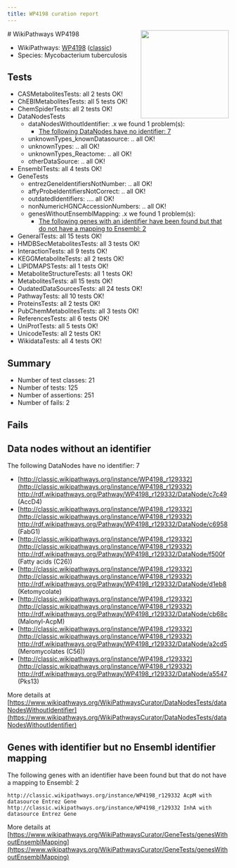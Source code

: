 ```yaml
---
title: WP4198 curation report
---
```


<img style="float: right; width: 200px" src="https://upload.wikimedia.org/wikipedia/commons/thumb/8/83/Wplogo_with_text_500.png/640px-Wplogo_with_text_500.png" />
# WikiPathways WP4198

* WikiPathways: [WP4198](https://wikipathways.org/pathways/WP4198) ([classic](https://classic.wikipathways.org/instance/WP4198))
* Species: Mycobacterium tuberculosis
## Tests
* CASMetabolitesTests: all 2 tests OK!
* ChEBIMetabolitesTests: all 5 tests OK!
* ChemSpiderTests: all 2 tests OK!
* DataNodesTests
    * dataNodesWithoutIdentifier: .x we found 1 problem(s):
        * [The following DataNodes have no identifier: 7](#d2d32fa6)
    * unknownTypes_knownDatasource: .. all OK!
    * unknownTypes: .. all OK!
    * unknownTypes_Reactome: .. all OK!
    * otherDataSource: .. all OK!
* EnsemblTests: all 4 tests OK!
* GeneTests
    * entrezGeneIdentifiersNotNumber: .. all OK!
    * affyProbeIdentifiersNotCorrect: .. all OK!
    * outdatedIdentifiers: .... all OK!
    * nonNumericHGNCAccessionNumbers: .. all OK!
    * genesWithoutEnsemblMapping: .x we found 1 problem(s):
        * [The following genes with an identifier have been found but that do not have a mapping to Ensembl: 2](#40286d84)
* GeneralTests: all 15 tests OK!
* HMDBSecMetabolitesTests: all 3 tests OK!
* InteractionTests: all 9 tests OK!
* KEGGMetaboliteTests: all 2 tests OK!
* LIPIDMAPSTests: all 1 tests OK!
* MetaboliteStructureTests: all 1 tests OK!
* MetabolitesTests: all 15 tests OK!
* OudatedDataSourcesTests: all 24 tests OK!
* PathwayTests: all 10 tests OK!
* ProteinsTests: all 2 tests OK!
* PubChemMetabolitesTests: all 3 tests OK!
* ReferencesTests: all 6 tests OK!
* UniProtTests: all 5 tests OK!
* UnicodeTests: all 2 tests OK!
* WikidataTests: all 4 tests OK!


## Summary

* Number of test classes: 21
* Number of tests: 125
* Number of assertions: 251
* Number of fails: 2

## Fails

<a name="d2d32fa6" />

## Data nodes without an identifier

The following DataNodes have no identifier: 7

* [http://classic.wikipathways.org/instance/WP4198_r129332](http://classic.wikipathways.org/instance/WP4198_r129332) http://rdf.wikipathways.org/Pathway/WP4198_r129332/DataNode/c7c49 (AccD4)
* [http://classic.wikipathways.org/instance/WP4198_r129332](http://classic.wikipathways.org/instance/WP4198_r129332) http://rdf.wikipathways.org/Pathway/WP4198_r129332/DataNode/c6958 (FabG1)
* [http://classic.wikipathways.org/instance/WP4198_r129332](http://classic.wikipathways.org/instance/WP4198_r129332) http://rdf.wikipathways.org/Pathway/WP4198_r129332/DataNode/f500f (Fatty acids (C26))
* [http://classic.wikipathways.org/instance/WP4198_r129332](http://classic.wikipathways.org/instance/WP4198_r129332) http://rdf.wikipathways.org/Pathway/WP4198_r129332/DataNode/d1eb8 (Ketomycolate)
* [http://classic.wikipathways.org/instance/WP4198_r129332](http://classic.wikipathways.org/instance/WP4198_r129332) http://rdf.wikipathways.org/Pathway/WP4198_r129332/DataNode/cb68c (Malonyl-AcpM)
* [http://classic.wikipathways.org/instance/WP4198_r129332](http://classic.wikipathways.org/instance/WP4198_r129332) http://rdf.wikipathways.org/Pathway/WP4198_r129332/DataNode/a2cd5 (Meromycolates (C56))
* [http://classic.wikipathways.org/instance/WP4198_r129332](http://classic.wikipathways.org/instance/WP4198_r129332) http://rdf.wikipathways.org/Pathway/WP4198_r129332/DataNode/a5547 (Pks13)


More details at [https://www.wikipathways.org/WikiPathwaysCurator/DataNodesTests/dataNodesWithoutIdentifier](https://www.wikipathways.org/WikiPathwaysCurator/DataNodesTests/dataNodesWithoutIdentifier)

<a name="40286d84" />

## Genes with identifier but no Ensembl identifier mapping

The following genes with an identifier have been found but that do not have a mapping to Ensembl: 2
```
http://classic.wikipathways.org/instance/WP4198_r129332 AcpM with datasource Entrez Gene
http://classic.wikipathways.org/instance/WP4198_r129332 InhA with datasource Entrez Gene
```

More details at [https://www.wikipathways.org/WikiPathwaysCurator/GeneTests/genesWithoutEnsemblMapping](https://www.wikipathways.org/WikiPathwaysCurator/GeneTests/genesWithoutEnsemblMapping)

